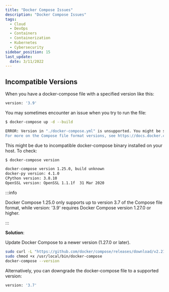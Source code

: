 ```yaml
---
title: "Docker Compose Issues"
description: "Docker Compose Issues"
tags: 
  - Cloud
  - DevOps
  - Containers
  - Containerization
  - Kubernetes
  - Cybersecurity
sidebar_position: 15
last_update:
  date: 3/11/2022
---
```




## Incompatible Versions

When you have a docker-compose file with a specified version like this:

```bash
version: '3.9' 
```

You may sometimes encounter an issue when you try to run the file:

```bash
$ docker-compose up -d --build

ERROR: Version in "./docker-compose.yml" is unsupported. You might be seeing this error because you're using the wrong Compose file version. Either specify a supported version (e.g "2.2" or "3.3") and place your service definitions under the `services` key, or omit the `version` key and place your service definitions at the root of the file to use version 1.
For more on the Compose file format versions, see https://docs.docker.com/compose/compose-file/  
```

This might be due to incompatible docker-compose binary installed on your host. To check:

```bash
$ docker-compose version

docker-compose version 1.25.0, build unknown
docker-py version: 4.1.0
CPython version: 3.8.10
OpenSSL version: OpenSSL 1.1.1f  31 Mar 2020 
```

:::info

Docker Compose 1.25.0 only supports up to version 3.7 of the Compose file format, while version: '3.9' requires Docker Compose version 1.27.0 or higher.

::: 

**Solution**:

Update Docker Compose to a newer version (1.27.0 or later).

```bash
sudo curl -L "https://github.com/docker/compose/releases/download/v2.21.0/docker-compose-$(uname -s)-$(uname -m)" -o /usr/local/bin/docker-compose
sudo chmod +x /usr/local/bin/docker-compose
docker-compose --version 
```

Alternatively, you can downgrade the docker-compose file to a supported version:

```bash
version: '3.7' 
```